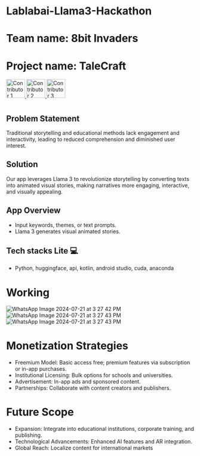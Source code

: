 # Lablabai-Llama3-Hackathon
# Team name: 8bit Invaders
# Project name: TaleCraft

<!-- Contributor 1 -->
<a href="https://github.com/HarishMahto">
  <img src="https://github.com/HarishMahto.png" width="50" height="50" alt="Contributor 1">
</a>

<!-- Contributor 2 -->
<a href="https://github.com/Somie12">
  <img src="https://github.com/Somie12.png" width="50" height="50" alt="Contributor 2">
</a>


<!-- Contributor 3 -->
<a href="https://github.com/Diksha566">
  <img src="https://github.com/Diksha566.png" width="50" height="50" alt="Contributor 3">
</a>


<h1 align="center">
  
## Problem Statement
Traditional storytelling and educational methods lack engagement and interactivity, leading to reduced comprehension and diminished user interest.

## Solution
Our app leverages Llama 3 to revolutionize storytelling by converting texts into animated visual stories, making narratives more engaging, interactive, and visually appealing.

## App Overview
- Input keywords, themes, or text prompts.
- Llama 3 generates visual animated stories.


## Tech stacks Lite 💻
* Python, huggingface, api, kotlin, android studio, cuda, anaconda
  



# Working
![WhatsApp Image 2024-07-21 at 3 27 42 PM](https://github.com/user-attachments/assets/79400f79-d102-404d-b12e-801f42e7b9ee)
![WhatsApp Image 2024-07-21 at 3 27 43 PM](https://github.com/user-attachments/assets/04c424b8-7455-4f73-a2da-ea42316c1767)
![WhatsApp Image 2024-07-21 at 3 27 43 PM](https://github.com/user-attachments/assets/0e5acd65-e91b-4b9f-81a6-b48704cfce5e)



# Monetization Strategies
- Freemium Model: Basic access free; premium features via subscription or in-app purchases.
- Institutional Licensing: Bulk options for schools and universities.
- Advertisement: In-app ads and sponsored content.
- Partnerships: Collaborate with content creators and publishers.

# Future Scope
- Expansion: Integrate into educational institutions, corporate training, and publishing.
- Technological Advancements: Enhanced AI features and AR integration.
- Global Reach: Localize content for international markets


